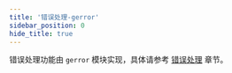 ```yaml
---
title: '错误处理-gerror'
sidebar_position: 0
hide_title: true
---
```


错误处理功能由 `gerror` 模块实现，具体请参考 [错误处理](output/goframe-v2.3-md/核心组件-重点/错误处理) 章节。